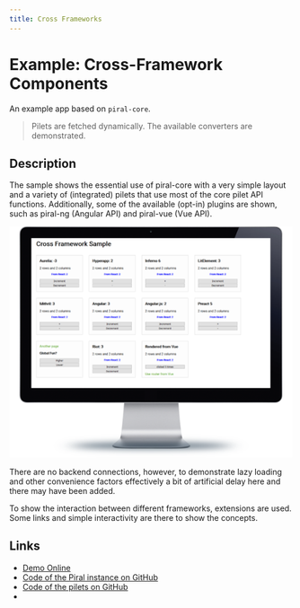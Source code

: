 ```yaml
---
title: Cross Frameworks
---
```


# Example: Cross-Framework Components

An example app based on `piral-core`.

> Pilets are fetched dynamically. The available converters are demonstrated.

## Description

The sample shows the essential use of piral-core with a very simple layout and a variety of (integrated) pilets that use most of the core pilet API functions. Additionally, some of the available (opt-in) plugins are shown, such as piral-ng (Angular API) and piral-vue (Vue API).

![Cross Framework Demo](../diagrams/demo-cross.png)

There are no backend connections, however, to demonstrate lazy loading and other convenience factors effectively a bit of artificial delay here and there may have been added.

To show the interaction between different frameworks, extensions are used. Some links and simple interactivity are there to show the concepts.

## Links

- [Demo Online](https://demo-cross.piral.io)
- [Code of the Piral instance on GitHub](https://github.com/smapiot/piral/tree/main/src/samples/sample-cross-fx)
- [Code of the pilets on GitHub](https://github.com/smapiot/sample-cross-fx-pilets)
- 
